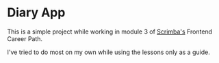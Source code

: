 # Diary App

This is a simple project while working in module 3 of [Scrimba's](scrimba.com) Frontend Career Path.

I've tried to do most on my own while using the lessons only as a guide.
